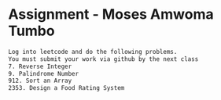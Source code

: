 # Assignment - Moses Amwoma Tumbo

```bash
Log into leetcode and do the following problems.
You must submit your work via github by the next class
7. Reverse Integer
9. Palindrome Number
912. Sort an Array
2353. Design a Food Rating System
```
